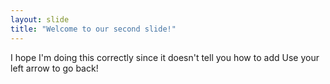 ```yaml
---
layout: slide
title: "Welcome to our second slide!"
---
```

I hope I'm doing this correctly since it doesn't tell you how to add 
Use your left arrow to go back!

